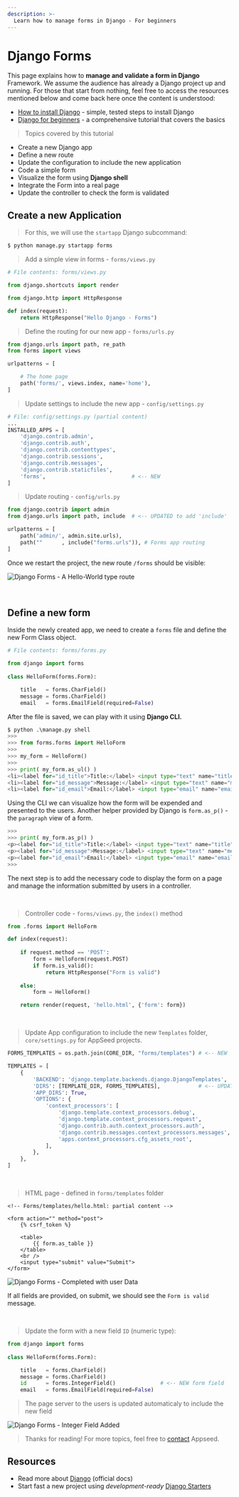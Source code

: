 ```yaml
---
description: >-
  Learn how to manage forms in Django - For beginners
---
```


# Django Forms

This page explains how to **manage and validate a form in Django** Framework. We assume the audience has already a Django project up and running. For those that start from nothing, feel free to access the resources mentioned below and come back here once the content is understood:

* [How to install Django](django-how-to-install.md) - simple, tested steps to install Django
* [Django for beginners](django-for-beginners.md) - a comprehensive tutorial that covers the basics

> Topics covered by this tutorial

* Create a new Django app
* Define a new route
* Update the configuration to include the new application
* Code a simple form
* Visualize the form using **Django shell**
* Integrate the Form into a real page
* Update the controller to check the form is validated

## Create a new Application

> For this, we will use the `startapp` Django subcommand:

```bash
$ python manage.py startapp forms
```

> Add a simple view in forms - `forms/views.py`

```python
# File contents: forms/views.py

from django.shortcuts import render

from django.http import HttpResponse 

def index(request):                                  
    return HttpResponse("Hello Django - Forms")
```

> Define the routing for our new app - `forms/urls.py` 

```python
from django.urls import path, re_path
from forms import views

urlpatterns = [

    # The home page
    path('forms/', views.index, name='home'),
]
```

> Update settings to include the new app - `config/settings.py`

```python
# File: config/settings.py (partial content)
...
INSTALLED_APPS = [
    'django.contrib.admin',
    'django.contrib.auth',
    'django.contrib.contenttypes',
    'django.contrib.sessions',
    'django.contrib.messages',
    'django.contrib.staticfiles',
    'forms',                           # <-- NEW
]
```

> Update routing - `config/urls.py`

```python
from django.contrib import admin
from django.urls import path, include  # <-- UPDATED to add 'include'    

urlpatterns = [
    path('admin/', admin.site.urls),
    path(""      , include("forms.urls")), # Forms app routing
]
```

Once we restart the project, the new route `/forms` should be visible:

![Django Forms -  A Hello-World type route](../../.gitbook/assets/django-forms-simple-route.jpg)

<br />

## Define a new form

Inside the newly created app, we need to create a `forms` file and define the new Form Class object.

```python
# File contents: forms/forms.py

from django import forms 
 
class HelloForm(forms.Form): 

    title   = forms.CharField() 
    message = forms.CharField() 
    email   = forms.EmailField(required=False) 
```

After the file is saved, we can play with it using **Django CLI.**

```python
$ python .\manage.py shell
>>> 
>>> from forms.forms import HelloForm
>>> 
>>> my_form = HelloForm()
>>> 
>>> print( my_form.as_ul() )
<li><label for="id_title">Title:</label> <input type="text" name="title" required id="id_title"></li>
<li><label for="id_message">Message:</label> <input type="text" name="message" required id="id_message"></li>
<li><label for="id_email">Email:</label> <input type="email" name="email" id="id_email"></li>
```

Using the CLI we can visualize how the form will be expended and presented to the users. Another helper provided by Django is `form.as_p()` - the `paragraph` view of a form.

```python
>>> 
>>> print( my_form.as_p() )  
<p><label for="id_title">Title:</label> <input type="text" name="title" required id="id_title"></p>
<p><label for="id_message">Message:</label> <input type="text" name="message" required id="id_message"></p>
<p><label for="id_email">Email:</label> <input type="email" name="email" id="id_email"></p>
>>> 
```

The next step is to add the necessary code to display the form on a page and manage the information submitted by users in a controller.

<br />

> Controller code - `forms/views.py`, the `index()` method

```python
from .forms import HelloForm

def index(request):                   
       
    if request.method == 'POST': 
        form = HelloForm(request.POST) 
        if form.is_valid(): 
            return HttpResponse("Form is valid")
            
    else: 
        form = HelloForm() 

    return render(request, 'hello.html', {'form': form}) 
```

<br />

> Update App configuration to include the new `Templates` folder, `core/settings.py` for AppSeed projects.

```python
FORMS_TEMPLATES = os.path.join(CORE_DIR, "forms/templates") # <-- NEW 

TEMPLATES = [
    {
        'BACKEND': 'django.template.backends.django.DjangoTemplates',
        'DIRS': [TEMPLATE_DIR, FORMS_TEMPLATES],            # <-- UPDATED LINE  
        'APP_DIRS': True,
        'OPTIONS': {
            'context_processors': [
                'django.template.context_processors.debug',
                'django.template.context_processors.request',
                'django.contrib.auth.context_processors.auth',
                'django.contrib.messages.context_processors.messages',
                'apps.context_processors.cfg_assets_root',
            ],
        },
    },
] 
```

<br />

> HTML page - defined in `forms/templates` folder

```markup
<!-- Forms/templates/hello.html: partial content -->

<form action="" method="post"> 
    {% csrf_token %}

    <table> 
        {{ form.as_table }} 
    </table>      
    <br />
    <input type="submit" value="Submit"> 
</form> 
```

![Django Forms - Completed with user Data](../../.gitbook/assets/django-forms-with-data.jpg)

If all fields are provided, on submit, we should see the `Form is valid` message. 

<br />

> Update the form with a new field `ID` (numeric type):

```python
from django import forms 
 
class HelloForm(forms.Form): 

    title   = forms.CharField()
    message = forms.CharField() 
    id      = forms.IntegerField()              # <-- NEW form field  
    email   = forms.EmailField(required=False) 
```

> The page server to the users is updated automaticaly to include the new field

![Django Forms - Integer Field Added](../../.gitbook/assets/django-forms-integer-data.jpg)

> Thanks for reading! For more topics, feel free to [contact](https://appseed.us/support) Appseed.

## Resources

* Read more about [Django](https://www.djangoproject.com/) (official docs)
* Start fast a new project using _development-ready_ [Django Starters](https://appseed.us/admin-dashboards/django)
